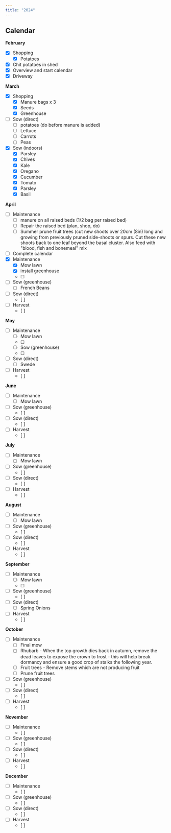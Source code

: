 ```yaml
---
title: "2024"
---
```


## Calendar

**February**

- [x] Shopping
  - [x] Potatoes
- [x] Chit potatoes in shed
- [x] Overview and start calendar
- [x] Driveway

**March**

- [x] Shopping
  - [x] Manure bags x 3
  - [x] Seeds
  - [x] Greenhouse
- [ ] Sow (direct)
  - [ ] potatoes (do before manure is added)
  - [ ] Lettuce
  - [ ] Carrots
  - [ ] Peas
- [x] Sow (indoors)
  - [x] Parsley
  - [x] Chives
  - [x] Kale
  - [x] Oregano
  - [x] Cucumber
  - [x] Tomato
  - [x] Parsley
  - [x] Basil

**April**

- [ ] Maintenance
  - [ ] manure on all raised beds (1/2 bag per raised bed)
  - [ ] Repair the raised bed (plan, shop, do)
  - [ ] Summer prune fruit trees (cut new shoots over 20cm (8in) long and growing from previously pruned side-shoots or spurs. Cut these new shoots back to one leaf beyond the basal cluster. Also feed with "blood, fish and bonemeal" mix
- [ ] Complete calendar
- [x] Maintenance
  - [x] Mow lawn
  - [x] install greenhouse
  - [ ] 
- [ ] Sow (greenhouse) 
  - [ ] French Beans
- [ ] Sow (direct)
  - [ ] 
- [ ] Harvest
  - [ ] 

**May**

- [ ] Maintenance
  - [ ] Mow lawn
  - [ ] 
  - [ ] Sow (greenhouse) 
  - [ ] 
- [ ] Sow (direct)
  - [ ] Swede
- [ ] Harvest
  - [ ] 

**June**

- [ ] Maintenance
  - [ ] Mow lawn
- [ ] Sow (greenhouse) 
  - [ ] 
- [ ] Sow (direct)
  - [ ] 
- [ ] Harvest
  - [ ] 

**July**

- [ ] Maintenance
  - [ ] Mow lawn
- [ ] Sow (greenhouse) 
  - [ ] 
- [ ] Sow (direct)
  - [ ] 
- [ ] Harvest
  - [ ] 

**August**

- [ ] Maintenance
  - [ ] Mow lawn
- [ ] Sow (greenhouse) 
  - [ ] 
- [ ] Sow (direct)
  - [ ] 
- [ ] Harvest
  - [ ] 

**September**

- [ ] Maintenance
  - [ ] Mow lawn
  - [ ] 
- [ ] Sow (greenhouse) 
  - [ ] 
- [ ] Sow (direct)
  - [ ] Spring Onions
- [ ] Harvest
  - [ ] 

**October**

- [ ] Maintenance
  - [ ] Final mow
  - [ ] Rhubarb - When the top growth dies back in autumn, remove the dead leaves to expose the crown to frost - this will help break dormancy and ensure a good crop of stalks the following year.
  - [ ] Fruit trees - Remove stems which are not producing fruit
  - [ ] Prune fruit trees
- [ ] Sow (greenhouse) 
  - [ ] 
- [ ] Sow (direct)
  - [ ] 
- [ ] Harvest
  - [ ] 

**November**

- [ ] Maintenance
  - [ ] 
- [ ] Sow (greenhouse) 
  - [ ] 
- [ ] Sow (direct)
  - [ ] 
- [ ] Harvest
  - [ ] 

**December**

- [ ] Maintenance
  - [ ] 
- [ ] Sow (greenhouse) 
  - [ ] 
- [ ] Sow (direct)
  - [ ] 
- [ ] Harvest
  - [ ] 
